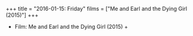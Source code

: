 +++
title = "2016-01-15: Friday"
films = ["Me and Earl and the Dying Girl (2015)"]
+++


* Film: Me and Earl and the Dying Girl (2015) +

